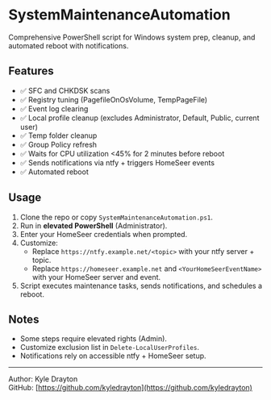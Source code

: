 # SystemMaintenanceAutomation

Comprehensive PowerShell script for Windows system prep, cleanup, and automated reboot with notifications.

## Features
- ✅ SFC and CHKDSK scans
- ✅ Registry tuning (PagefileOnOsVolume, TempPageFile)
- ✅ Event log clearing
- ✅ Local profile cleanup (excludes Administrator, Default, Public, current user)
- ✅ Temp folder cleanup
- ✅ Group Policy refresh
- ✅ Waits for CPU utilization <45% for 2 minutes before reboot
- ✅ Sends notifications via ntfy + triggers HomeSeer events
- ✅ Automated reboot

## Usage
1. Clone the repo or copy `SystemMaintenanceAutomation.ps1`.
2. Run in **elevated PowerShell** (Administrator).
3. Enter your HomeSeer credentials when prompted.
4. Customize:
   - Replace `https://ntfy.example.net/<topic>` with your ntfy server + topic.
   - Replace `https://homeseer.example.net` and `<YourHomeSeerEventName>` with your HomeSeer server and event.
5. Script executes maintenance tasks, sends notifications, and schedules a reboot.

## Notes
- Some steps require elevated rights (Admin).
- Customize exclusion list in `Delete-LocalUserProfiles`.
- Notifications rely on accessible ntfy + HomeSeer setup.

---

Author: Kyle Drayton  
GitHub: [https://github.com/kyledrayton](https://github.com/kyledrayton)

